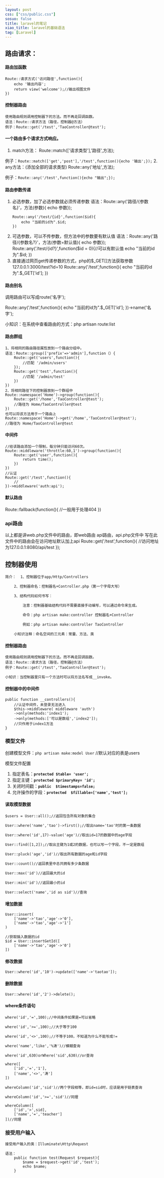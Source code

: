```yaml
---
layout: post
css: ["css/public.css"]
sosuo: false
title: laravel的笔记
xiao_title: laravel的基础语法
tag: [Laravel]
---
```


## 路由请求：

#### 路由加函数
	Route::请求方式('访问路径',function(){
		echo '输出内容';
		return view('welcome');//输出视图文件
	})
#### 控制器路由
	使用路由规则调用控制器下的方法。而不再走回调函数。
	语法：Route::请求方法（路径，控制器@方法）
	例子：Route::get('/test','TaoController@test');
#### 一个路由多个请求方式响应。
1. match方法：
Route::match(['请求类型'],'路径',方法);


例子：`Route::match(['get','post'],'/test',function(){echo '输出';});`
2. any方法：(添加全部的请求类型)
Route::any('地址',方法);

例子：`Route::any('/test',function(){echo "输出";});`

#### 路由参数传递
1. 必选参数，加了必选参数就必须传递参数
	语法：Route::any('路径/{参数名}'，方法(参数){ echo 参数});
	```
	Route::any('/test/{id}',function($id){
		echo "当前的id为".$id;
	})
	```
2. 可选参数，可以不传参数，但方法中的参数要有默认值
语法：Route::any('路径/{参数名?}'，方法(参数=默认值){ echo 参数});
Route::any('/test/{id?}',function($id = 0){//可以有默认值
    echo "当前的id为".$id;
})
3. 直接通过网页get传递参数的方式，php的$_GET[]方法获取参数
127.0.0.1:3000/test?id=10
Route::any('/test',function(){
    echo "当前的id为".$_GET['id'];
})
	
#### 路由别名
调用路由可以写成route('名字');

Route::any('/test',function(){
    echo "当前的id为".$_GET['id'];
})->name('名字');
	
小知识：在系统中查看路由的方式：php artisan route:list
	
#### 路由群组
	1、将相同的路由路径属性放到一个路由分组中。
	语法：Route::group(['prefix'=>'admin'],function（）{
		Route::get('users',function(){
			//匹配 '/admin/users'
		});
		Route::get('test',function(){
			//匹配 '/admin/test'
		})
	})
	2、将相同路径下的控制器放到一个群组中
	Route::namespace('Home')->group(function(){
		Route::get('/home','TaoController@test');
		//路径为 Home/TaoController@test
	})
	也可以将该方法用于一个路由上
	Route::namespace('Home')->get('/home','TaoController@test');
	//路径为 Home/TaoController@test

#### 中间件
	//给该路由添加一个限制，每分钟只能访问60次。
	Route::middleware('throttle:60,1')->group(function(){
		Route::get('user',function(){
			return time();
		})
	})
	//认证
	Route::get('/test',function(){
		//
	})->middleware('auth:api');

#### 默认路由
Route::fallback(function(){
    //一般用于处理404
})
### api路由
以上都是讲web.php文件中的路由，即web路由
api路由，api.php文件中
写在此文件中的路由会在访问地址默认加上api
Route::get('/test',function(){
    //访问地址为127.0.0.1:8080/api/test
});


## 控制器使用

	简介：  1、控制器位于app/Http/Controllers
	
		2、控制器命名：控制器名+Controller.php（第一个字母大写）
		
		3、结构代码如何书写：
		
			注意：控制器基础结构代码不需要直接手动编写，可以通过命令来生成。
			
			命令：php artisan make:controller 控制器名+Controller 
			
			例如：php artisan make:controller TaoController
			
		小知识注释：命名空间的三元素：常量、方法、类

#### 控制器路由
	使用路由规则调用控制器下的方法。而不再走回调函数。
	语法：Route::请求方法（路径，控制器@方法）
	例子：Route::get('/test','TaoController@test');

	小知识：当控制器里只有一个方法时可以将方法名写成__invoke。
	
#### 控制器中的中间件
	public function __controllers(){
		//认证中间件，未登录无法进入
		$this->middleware( middleware 'auth')
		->only(methods:'index1');
		->only(methods:['可以是数组','index2']);
		//只作用于index1方法
	}

### 模型文件
创建模型文件：`php artisan make:model User` //默认对应的表是users

模型文件配置
1. 指定表名：**`protected $table= 'user';`**
1. 指定主键：**`protected $primaryKey= 'id';`**
1. 关闭时间戳：**`public  $timestamps=false;`**
1. 允许操作的字段：**`protected  $fillable=['name','test'];`**

#### 读取模型数据
	$users = User::all();//返回包含所有对象的集合

	User::where('name','tao')->first();//取出name='tao'时的第一条数据

	User::where('id',17)-value('age')//取出id=17的数据中的age字段

	User::find([1,2]);//取出主键为1或2的数据，也可以写一个字段，不一定是数组

	User::pluck('age','id')//取出所有数据的age和id字段

	User::count()//返回表里中总共拥有多少条数据

	User::max('id')//返回最大的id

	User::min('id')//返回最小的id

	User::select('name','id as sid')//查询

#### 增加数据
	User::insert(
		['name'->'tao','age'->'0'],
		['name'->'tao','age'->'1']
	)

	//获取插入数据的id
	$id = User::insertGetId([
		['name'->'tao','age'->'0']
	])

#### 修改数据
	User::where('id','10')->update(['name'->'taotao']);

#### 删除数据
	User::where('id','2')->delete();

#### where条件语句
	where('id','=',100);//中间条件如果是=可以省略

	where('id','>=',100);//大于等于100

	where('id','<>',100);//不等于100，不知道为什么不能写成!=

	where('name','like','%涛')//模糊查询

	where('id',630)orWhere('sid',630)//or查询

	where([
		['id','=','1'],
		['name','<>','涛']
	])

	whereColumn('id','sid')//两个字段相等，即id=sid时，应该是用于链表查询

	whereColumn('id','>=','sid')//同理

	whereColumn([
		['id','>',sid],
		['name','=','teacher']
	])//同理




### 接受用户输入

	接受用户输入的类：Illuminate\Http\Request

	语法：
		public function test(Request $request){
			$name = $request->get('id','test');
			echo $name;
		}
	
